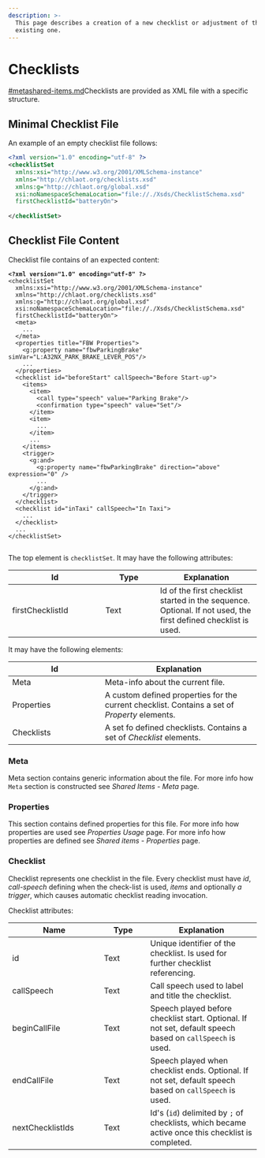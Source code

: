 ```yaml
---
description: >-
  This page describes a creation of a new checklist or adjustment of the
  existing one.
---
```


# Checklists

[#meta](shared-items.md#meta "mention")[shared-items.md](shared-items.md "mention")Checklists are provided as XML file with a specific structure.&#x20;

## Minimal Checklist File

An example of an empty checklist file follows:

```xml
<?xml version="1.0" encoding="utf-8" ?>
<checklistSet
  xmlns:xsi="http://www.w3.org/2001/XMLSchema-instance"
  xmlns="http://chlaot.org/checklists.xsd"
  xmlns:g="http://chlaot.org/global.xsd"
  xsi:noNamespaceSchemaLocation="file://./Xsds/ChecklistSchema.xsd"
  firstChecklistId="batteryOn">
  
</checklistSet>
```

##

## Checklist File Content

Checklist file contains of an expected content:

<pre class="language-xml"><code class="lang-xml"><strong>&#x3C;?xml version="1.0" encoding="utf-8" ?>
</strong>&#x3C;checklistSet
  xmlns:xsi="http://www.w3.org/2001/XMLSchema-instance"
  xmlns="http://chlaot.org/checklists.xsd"
  xmlns:g="http://chlaot.org/global.xsd"
  xsi:noNamespaceSchemaLocation="file://./Xsds/ChecklistSchema.xsd"
  firstChecklistId="batteryOn">
  &#x3C;meta>
    ...
  &#x3C;/meta>
  &#x3C;properties title="FBW Properties">
    &#x3C;g:property name="fbwParkingBrake" simVar="L:A32NX_PARK_BRAKE_LEVER_POS"/>
    ...
  &#x3C;/properties>
  &#x3C;checklist id="beforeStart" callSpeech="Before Start-up">
    &#x3C;items>
      &#x3C;item>
        &#x3C;call type="speech" value="Parking Brake"/>
        &#x3C;confirmation type="speech" value="Set"/>
      &#x3C;/item>
      &#x3C;item>
        ...
      &#x3C;/item>
      ...
    &#x3C;/items>
    &#x3C;trigger>
      &#x3C;g:and>
        &#x3C;g:property name="fbwParkingBrake" direction="above" expression="0" />
        ...
      &#x3C;/g:and>
    &#x3C;/trigger>
  &#x3C;/checklist>
  &#x3C;checklist id="inTaxi" callSpeech="In Taxi">
    ...
  &#x3C;/checklist>
  ...
&#x3C;/checklistSet>

</code></pre>

The top element is `checklistSet`. It may have the following attributes:

<table><thead><tr><th width="173">Id</th><th width="95">Type</th><th>Explanation</th></tr></thead><tbody><tr><td>firstChecklistId</td><td>Text</td><td>Id of the first checklist started in the sequence. Optional. If not used, the first defined checklist is used.</td></tr></tbody></table>

It may have the following elements:

<table><thead><tr><th width="172">Id</th><th>Explanation</th></tr></thead><tbody><tr><td>Meta</td><td>Meta-info about the current file.</td></tr><tr><td>Properties</td><td>A custom defined properties for the current checklist. Contains a set of <em>Property</em> elements.</td></tr><tr><td>Checklists</td><td>A set fo defined checklists. Contains a set of <em>Checklist</em> elements.</td></tr></tbody></table>

### Meta

Meta section contains generic information about the file. For more info how `Meta` section is constructed see _Shared Items - Meta_ page.

### Properties

This section contains defined properties for this file. For more info how properties are used see _Properties Usage_ page. For more info how properties are defined see _Shared items - Properties_ page.

### Checklist

Checklist represents one checklist in the file. Every checklist must have _id_, _call-speech_ defining when the check-list is used, _items_ and optionally _a trigger_, which causes automatic checklist reading invocation.&#x20;

Checklist attributes:

<table><thead><tr><th width="170">Name</th><th width="78">Type</th><th>Explanation</th></tr></thead><tbody><tr><td>id</td><td>Text</td><td>Unique identifier of the checklist. Is used for further checklist referencing.</td></tr><tr><td>callSpeech</td><td>Text</td><td>Call speech used to label and title the checklist.</td></tr><tr><td>beginCallFile</td><td>Text</td><td>Speech played before checklist start. Optional. If not set, default speech based on <code>callSpeech</code> is used.</td></tr><tr><td>endCallFile</td><td>Text</td><td>Speech played when checklist ends. Optional. If not set, default speech based on <code>callSpeech</code> is used.</td></tr><tr><td>nextChecklistIds</td><td>Text</td><td>Id's (<code>id</code>) delimited by <code>;</code> of checklists, which became active once this checklist is completed.</td></tr></tbody></table>
